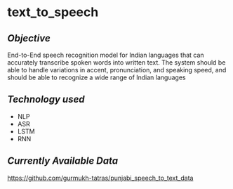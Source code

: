# text_to_speech

## *Objective*
 End-to-End speech recognition model for Indian languages that can accurately transcribe spoken words into written text. The system should be able to handle variations in accent, pronunciation, and speaking speed, and should be able to recognize a wide range of Indian languages

## *Technology used*
  * NLP
  * ASR
  * LSTM
  * RNN

## *Currently Available Data*
  https://github.com/gurmukh-tatras/punjabi_speech_to_text_data
